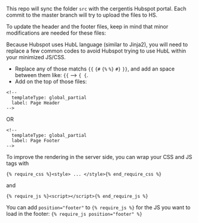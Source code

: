 This repo will sync the folder `src` with the cergentis Hubspot portal. Each commit to the master branch will try to upload the files to HS.

To update the header and the footer files, keep in mind that minor modifications are needed for these files:

Because Hubspot uses HubL language (similar to Jinja2), you will need to replace a few common codes to avoid Hubspot trying to use HubL within your minimized JS/CSS.

- Replace any of those matchs `{{` `{#` `{%`  `%}` `#}` `}}`, and add an space between them like: `{{` --> `{ {`.
- Add on the top of those files:
```
<!--
  templateType: global_partial
  label: Page Header
-->
```
OR
```
<!--
  templateType: global_partial
  label: Page Footer
-->
```

To improve the rendering in the server side, you can wrap your CSS and JS tags with 
```
{% require_css %}<style> ... </style>{% end_require_css %}
```
and
```
{% require_js %}<script></script>{% end_require_js %}
```
 You can add `position="footer"` to `{% require_js %}` for the JS you want to load in the footer: `{% require_js position="footer" %}`

